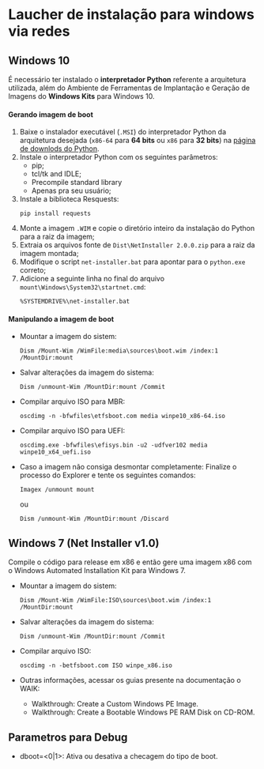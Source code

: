 ﻿# Laucher de instalação para windows via redes

## Windows 10
É necessário ter instalado o **interpretador Python** referente a arquitetura utilizada, além do Ambiente de Ferramentas de Implantação e Geração de Imagens do **Windows Kits** para Windows 10.

#### Gerando imagem de boot

1. Baixe o instalador executável (``.MSI``) do interpretador Python da arquitetura desejada (``x86-64`` para **64 bits** ou ``x86`` para **32 bits**) na [página de downlods do Python](https://www.python.org/downloads/).
2. Instale o interpretador Python com os seguintes parâmetros:
    * pip;
    * tcl/tk and IDLE;
    * Precompile standard library
    * Apenas pra seu usuário;
3. Instale a biblioteca Resquests:
    ```
    pip install requests
    ```
4. Monte a imagem ``.WIM`` e copie o diretório inteiro da instalação do Python para a raiz da imagem;
5. Extraia os arquivos fonte de ``Dist\NetInstaller 2.0.0.zip`` para a raiz da imagem montada;
6. Modifique o script ``net-installer.bat`` para apontar para o ``python.exe`` correto;
7. Adicione a seguinte linha no final do arquivo ``mount\Windows\System32\startnet.cmd``:
    ```
    %SYSTEMDRIVE%\net-installer.bat
    ```

#### Manipulando a imagem de boot

 - Mountar a imagem do sistem:
    ```
    Dism /Mount-Wim /WimFile:media\sources\boot.wim /index:1 /MountDir:mount
    ```

 - Salvar alterações da imagem do sistema:
    ```
    Dism /unmount-Wim /MountDir:mount /Commit
    ```

 - Compilar arquivo ISO para MBR:
    ```
    oscdimg -n -bfwfiles\etfsboot.com media winpe10_x86-64.iso
    ```

 - Compilar arquivo ISO para UEFI:
    ```
    oscdimg.exe -bfwfiles\efisys.bin -u2 -udfver102 media winpe10_x64_uefi.iso
    ```

 - Caso a imagem não consiga desmontar completamente:
    Finalize o processo do Explorer e tente os seguintes comandos:
    ```
    Imagex /unmount mount
    ```
    ou
    ```
    Dism /unmount-Wim /MountDir:mount /Discard
    ```

## Windows 7 (Net Installer v1.0)
Compile o código para release em x86 e então gere uma imagem x86 com o Windows Automated Installation Kit para Windows 7.

 - Mountar a imagem do sistem:
    ```
    Dism /Mount-Wim /WimFile:ISO\sources\boot.wim /index:1 /MountDir:mount
    ```

 - Salvar alterações da imagem do sistema:
    ```
    Dism /unmount-Wim /MountDir:mount /Commit
    ```

 - Compilar arquivo ISO:
    ```
    oscdimg -n -betfsboot.com ISO winpe_x86.iso
    ```

 - Outras informações, acessar os guias presente na documentação o WAIK:
    * Walkthrough: Create a Custom Windows PE Image.
    * Walkthrough: Create a Bootable Windows PE RAM Disk on CD-ROM.

## Parametros para Debug
 - dboot=<0|1>: Ativa ou desativa a checagem do tipo de boot.